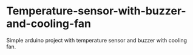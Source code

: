# Temperature-sensor-with-buzzer-and-cooling-fan
Simple arduino project with temperature sensor and buzzer with cooling fan.
